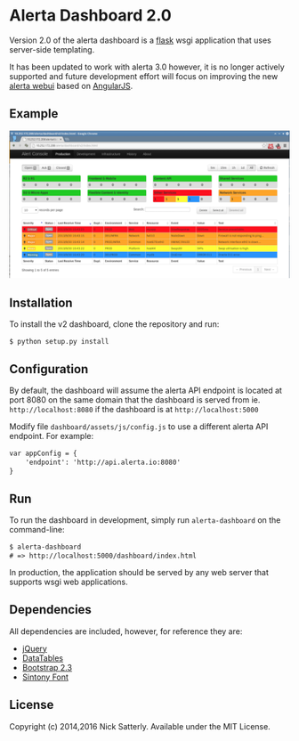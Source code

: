 Alerta Dashboard 2.0
====================

Version 2.0 of the alerta dashboard is a [flask](http://flask.pocoo.org/) wsgi application that uses server-side templating.

It has been updated to work with alerta 3.0 however, it is no longer actively supported and future development effort will
focus on improving the new [alerta webui](https://github.com/alerta/angular-alerta-webui) based on [AngularJS](https://angularjs.org/).

Example
-------

![dashboard](/docs/images/alerta-dashboard-v2.png?raw=true)


Installation
------------

To install the v2 dashboard, clone the repository and run:

    $ python setup.py install


Configuration
-------------

By default, the dashboard will assume the alerta API endpoint is located at port 8080 on the same domain
that the dashboard is served from ie. `http://localhost:8080` if the dashboard is at `http://localhost:5000`

Modify file `dashboard/assets/js/config.js` to use a different alerta API endpoint. For example:

    var appConfig = {
        'endpoint': 'http://api.alerta.io:8080'
    }


Run
---

To run the dashboard in development, simply run `alerta-dashboard` on the command-line:

    $ alerta-dashboard
    # => http://localhost:5000/dashboard/index.html

In production, the application should be served by any web server that supports wsgi web applications.


Dependencies
------------

All dependencies are included, however, for reference they are:

  * [jQuery](http://jquery.com/)
  * [DataTables](https://datatables.net/)
  * [Bootstrap 2.3](http://getbootstrap.com/2.3.2/)
  * [Sintony Font](http://www.google.com/fonts/specimen/Sintony)
  

License
-------

Copyright (c) 2014,2016 Nick Satterly. Available under the MIT License.

